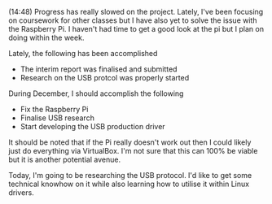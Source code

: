 (14:48)
Progress has really slowed on the project. Lately, I've been focusing on coursework for other classes but I have also yet to solve the issue with the Raspberry Pi. I haven't had time to get a good look at the pi but I plan on doing within the week. 

Lately, the following has been accomplished
+ The interim report was finalised and submitted
+ Research on the USB protcol was properly started

During December, I should accomplish the following
+ Fix the Raspberry Pi
+ Finalise USB research
+ Start developing the USB production driver

It should be noted that if the Pi really doesn't work out then I could likely just do everything via VirtualBox. I'm not sure that this can 100% be viable but it is another potential avenue.

Today, I'm going to be researching the USB protocol. I'd like to get some technical knowhow on it while also learning how to utilise it within Linux drivers. 